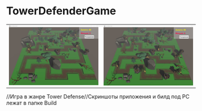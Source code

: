# TowerDefenderGame
<table>
    <tr>
        <td>
            <img src="Build/ScreenShot1.jpg" alt="">
        </td>
        <td>
            <img src="Build/ScreenShot2.jpg" alt="">
        </td>
    </tr>
</table> 
//Игра в жанре Tower Defense//Cкриншоты приложения и билд под PC лежат в папке Build
